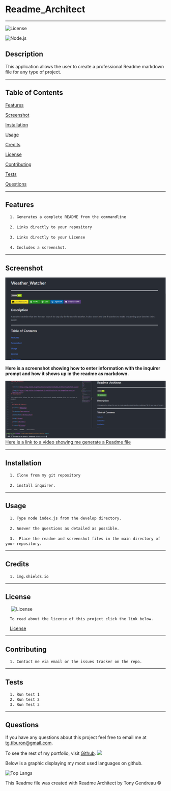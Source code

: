# Readme_Architect
---

  ![License](https://img.shields.io/github/license/tgtiburon/Readme_Architect?style=flat-square)
  
  ![Node.js](https://img.shields.io/badge/Node.js-43853D?style=for-the-badge&logo=node.js&logoColor=white) 
## Description

This application allows the user to create a professional Readme markdown file for any type of project. 

---
  ## Table of Contents

  [Features](#features)

  [Screenshot](#screenshot)

  [Installation](#installation)
    
  [Usage](#usage)
    
  [Credits](#credits)
    
  [License](#license)
    
  [Contributing](#contributing)
    
  [Tests](#tests)

  [Questions](#questions)
  
  

---

## Features

      1. Generates a complete README from the commandline 

      2. Links directly to your repository 

      3. Links directly to your License 

      4. Includes a screenshot. 
---

## Screenshot 
  ![](ReadME_Architect.PNG)

  
 **Here is a screenshot showing how to enter information with the inquirer prompt and how it shows up in the readme as markdown.**


  ![](prompt.PNG)
  [Here is a link to a video showing me generate a Readme file](https://drive.google.com/file/d/1soa3qjEEMhE1Rb5K3XjW1956j46D0z1M/preview)
  
  

  ---

  ## Installation

      1. Clone from my git repository 

      2. install inquirer. 
---
  ## Usage

      1. Type node index.js from the develop directory. 

      2. Answer the questions as detailed as possible. 

      3.  Place the readme and screenshot files in the main directory of your repository. 
---
  ## Credits

      1. img.shields.io 

  ---
  ## License 

  &emsp; ![License](https://img.shields.io/github/license/tgtiburon/Readme_Architect?style=flat-square)

      To read about the license of this project click the link below.

  &emsp;[License](https://github.com/tgtiburon/Readme_Architect/blob/main/LICENSE) 

  ---
  ## Contributing

      1. Contact me via email or the issues tracker on the repo. 
---
  ## Tests
      1. Run test 1 
      2. Run test 2 
      3. Run Test 3 

---
## Questions

If you have any questions about this project feel free to email me at <tg.tiburon@gmail.com>.  

To see the rest of my portfolio, visit [Github](https://github.com/tgtiburon).
![](./images/GitHub-Mark-32px.png)

Below is a graphic displaying my most used languages on github.

![Top Langs](https://github-readme-stats.vercel.app/api/top-langs/?username=tgtiburon)


This Readme file was created with Readme Architect by Tony Gendreau &copy;
